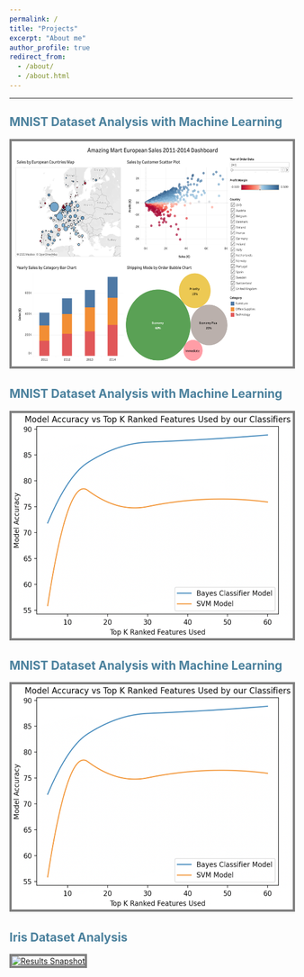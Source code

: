 ```yaml
---
permalink: /
title: "Projects"
excerpt: "About me"
author_profile: true
redirect_from: 
  - /about/
  - /about.html
---
```

***
<h2 style="color:#4b819d"> MNIST Dataset Analysis with Machine Learning </h2>

<p>
  <a href= "https://public.tableau.com/app/profile/waelk/viz/AmazingMartEuropeanSales2011-2014Dashboard/AmazingMartEuropeanSalesDashboard" title="WK-EE Amazing Mart European Sales 2011-2014 Dashboard">
    <img src= '/images/amazingmart_tableau.png' alt= "Results Snapshot" 
         style= "width: 500px; 
              height: 400px; 
              border: #808080 4px solid;"
    />
  </a>
</p>




<h2 style="color:#4b819d"> MNIST Dataset Analysis with Machine Learning </h2>

<p>
  <a href= "https://github.com/WK-EE/MNIST-DataAnalysis-ML" title="WK-EE MNIST Dataset Analysis">
    <img src= '/images/Model_Accuracy_vs_Top_K_Ranked_Features.png' alt= "Results Snapshot" 
         style= "width: 500px; 
              height: 400px; 
              border: #808080 4px solid;"
    />
  </a>
</p>



<h2 style="color:#4b819d"> MNIST Dataset Analysis with Machine Learning </h2>

<p>
  <a href= "https://github.com/WK-EE/MNIST-DataAnalysis-ML" title="WK-EE MNIST Dataset Analysis">
    <img src= '/images/Model_Accuracy_vs_Top_K_Ranked_Features.png' alt= "Results Snapshot" 
         style= "width: 500px; 
              height: 400px; 
              border: #808080 4px solid;"
    />
  </a>
</p>



<h2 style="color:#4b819d"> Iris Dataset Analysis </h2>
<p>
  <a href= "https://github.com/WK-EE/Iris-Dataset-Analysis" title="WK-EE Iris Dataset Analysis">
    <img src= '/images/iris_dataset_analysis.png' alt= "Results Snapshot"
         style = "width: 500px; height: 400px; border: #808080 4px solid"/>
  </a>
</p>


